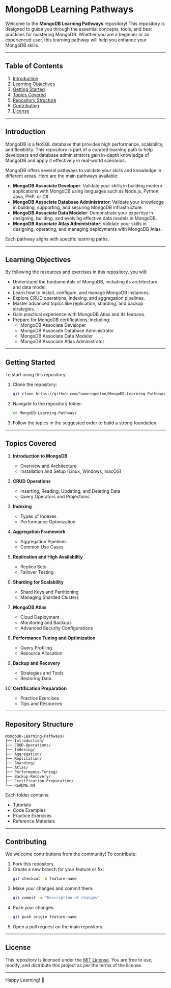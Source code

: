 # MongoDB Learning Pathways

Welcome to the **MongoDB Learning Pathways** repository! This repository is designed to guide you through the essential concepts, tools, and best practices for mastering MongoDB. Whether you are a beginner or an experienced user, this learning pathway will help you enhance your MongoDB skills.

---

## Table of Contents

1. [Introduction](#introduction)
2. [Learning Objectives](#learning-objectives)
3. [Getting Started](#getting-started)
4. [Topics Covered](#topics-covered)
5. [Repository Structure](#repository-structure)
6. [Contributing](#contributing)
7. [License](#license)

---

## Introduction

MongoDB is a NoSQL database that provides high performance, scalability, and flexibility. This repository is part of a curated learning path to help developers and database administrators gain in-depth knowledge of MongoDB and apply it effectively in real-world scenarios.

MongoDB offers several pathways to validate your skills and knowledge in different areas. Here are the main pathways available:

- **MongoDB Associate Developer**: Validate your skills in building modern applications with MongoDB using languages such as Node.js, Python, Java, PHP, or C#.
- **MongoDB Associate Database Administrator**: Validate your knowledge in building, supporting, and securing MongoDB infrastructure.
- **MongoDB Associate Data Modeler**: Demonstrate your expertise in designing, building, and evolving effective data models in MongoDB.
- **MongoDB Associate Atlas Administrator**: Validate your skills in designing, operating, and managing deployments with MongoDB Atlas.

Each pathway aligns with specific learning paths.

---

## Learning Objectives

By following the resources and exercises in this repository, you will:

- Understand the fundamentals of MongoDB, including its architecture and data model.
- Learn how to install, configure, and manage MongoDB instances.
- Explore CRUD operations, indexing, and aggregation pipelines.
- Master advanced topics like replication, sharding, and backup strategies.
- Gain practical experience with MongoDB Atlas and its features.
- Prepare for MongoDB certifications, including:
  - MongoDB Associate Developer
  - MongoDB Associate Database Administrator
  - MongoDB Associate Data Modeler
  - MongoDB Associate Atlas Administrator

---

## Getting Started

To start using this repository:

1. Clone the repository:
   ```bash
   git clone https://github.com/lamoregedion/MongoDB-Learning-Pathways.git
   ```

2. Navigate to the repository folder:
   ```bash
   cd MongoDB-Learning-Pathways
   ```

3. Follow the topics in the suggested order to build a strong foundation.

---

## Topics Covered

1. **Introduction to MongoDB**
   - Overview and Architecture
   - Installation and Setup (Linux, Windows, macOS)

2. **CRUD Operations**
   - Inserting, Reading, Updating, and Deleting Data
   - Query Operators and Projections

3. **Indexing**
   - Types of Indexes
   - Performance Optimization

4. **Aggregation Framework**
   - Aggregation Pipelines
   - Common Use Cases

5. **Replication and High Availability**
   - Replica Sets
   - Failover Testing

6. **Sharding for Scalability**
   - Shard Keys and Partitioning
   - Managing Sharded Clusters

7. **MongoDB Atlas**
   - Cloud Deployment
   - Monitoring and Backups
   - Advanced Security Configurations

8. **Performance Tuning and Optimization**
   - Query Profiling
   - Resource Allocation

9. **Backup and Recovery**
   - Strategies and Tools
   - Restoring Data

10. **Certification Preparation**
    - Practice Exercises
    - Tips and Resources

---

## Repository Structure

```
MongoDB-Learning-Pathways/
├── Introduction/
├── CRUD-Operations/
├── Indexing/
├── Aggregation/
├── Replication/
├── Sharding/
├── Atlas/
├── Performance-Tuning/
├── Backup-Recovery/
├── Certification-Preparation/
└── README.md
```

Each folder contains:
- Tutorials
- Code Examples
- Practice Exercises
- Reference Materials

---

## Contributing

We welcome contributions from the community! To contribute:

1. Fork this repository.
2. Create a new branch for your feature or fix:
   ```bash
   git checkout -b feature-name
   ```
3. Make your changes and commit them:
   ```bash
   git commit -m "Description of changes"
   ```
4. Push your changes:
   ```bash
   git push origin feature-name
   ```
5. Open a pull request on the main repository.

---

## License

This repository is licensed under the [MIT License](LICENSE). You are free to use, modify, and distribute this project as per the terms of the license.

---

Happy Learning! 🚀
